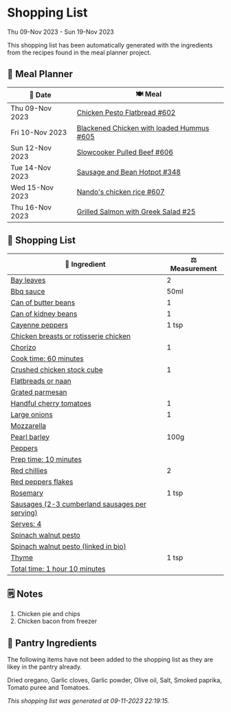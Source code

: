 # Shopping List

Thu 09-Nov 2023 - Sun 19-Nov 2023

This shopping list has been automatically generated with the ingredients from the recipes found in the meal planner project.

## 📅 Meal Planner

|📅 Date| 🍽️ Meal|
|----|----|
|Thu 09-Nov 2023|[Chicken Pesto Flatbread #602](https://github.com/jcallaghan/The-Cookbook/issues/602)|
|Fri 10-Nov 2023|[Blackened Chicken with loaded Hummus #605](https://github.com/jcallaghan/The-Cookbook/issues/605)|
|Sun 12-Nov 2023|[Slowcooker Pulled Beef #606](https://github.com/jcallaghan/The-Cookbook/issues/606)|
|Tue 14-Nov 2023|[Sausage and Bean Hotpot #348](https://github.com/jcallaghan/The-Cookbook/issues/348)|
|Wed 15-Nov 2023|[Nando's chicken rice #607](https://github.com/jcallaghan/The-Cookbook/issues/607)|
|Thu 16-Nov 2023|[Grilled Salmon with Greek Salad #25](https://github.com/jcallaghan/The-Cookbook/issues/25)|

## 🛒 Shopping List

| 🍌 Ingredient| ⚖️ Measurement|
|----------|-----------|
|[Bay leaves](https://www.sainsburys.co.uk/gol-ui/SearchResults/Bay%20leaves)|2|
|[Bbq sauce](https://www.sainsburys.co.uk/gol-ui/SearchResults/Bbq%20sauce)|50ml|
|[Can of butter beans](https://www.sainsburys.co.uk/gol-ui/SearchResults/Can%20of%20butter%20beans)|1|
|[Can of kidney beans](https://www.sainsburys.co.uk/gol-ui/SearchResults/Can%20of%20kidney%20beans)|1|
|[Cayenne peppers](https://www.sainsburys.co.uk/gol-ui/SearchResults/Cayenne%20peppers)|1 tsp|
|[Chicken breasts or rotisserie chicken](https://www.sainsburys.co.uk/gol-ui/SearchResults/Chicken%20breasts%20or%20rotisserie%20chicken)||
|[Chorizo](https://www.sainsburys.co.uk/gol-ui/SearchResults/Chorizo)|1|
|[Cook time: 60 minutes](https://www.sainsburys.co.uk/gol-ui/SearchResults/Cook%20time:%2060%20minutes)||
|[Crushed chicken stock cube](https://www.sainsburys.co.uk/gol-ui/SearchResults/Crushed%20chicken%20stock%20cube)|1|
|[Flatbreads or naan](https://www.sainsburys.co.uk/gol-ui/SearchResults/Flatbreads%20or%20naan)||
|[Grated parmesan](https://www.sainsburys.co.uk/gol-ui/SearchResults/Grated%20parmesan)||
|[Handful cherry tomatoes](https://www.sainsburys.co.uk/gol-ui/SearchResults/Handful%20cherry%20tomatoes)|1|
|[Large onions](https://www.sainsburys.co.uk/gol-ui/SearchResults/Large%20onions)|1|
|[Mozzarella](https://www.sainsburys.co.uk/gol-ui/SearchResults/Mozzarella)||
|[Pearl barley](https://www.sainsburys.co.uk/gol-ui/SearchResults/Pearl%20barley)|100g|
|[Peppers](https://www.sainsburys.co.uk/gol-ui/SearchResults/Peppers)||
|[Prep time: 10 minutes](https://www.sainsburys.co.uk/gol-ui/SearchResults/Prep%20time:%2010%20minutes)||
|[Red chillies](https://www.sainsburys.co.uk/gol-ui/SearchResults/Red%20chillies)|2|
|[Red peppers flakes](https://www.sainsburys.co.uk/gol-ui/SearchResults/Red%20peppers%20flakes)||
|[Rosemary](https://www.sainsburys.co.uk/gol-ui/SearchResults/Rosemary)|1 tsp|
|[Sausages (2-3 cumberland sausages per serving)](https://www.sainsburys.co.uk/gol-ui/SearchResults/Sausages%20(2-3%20cumberland%20sausages%20per%20serving))||
|[Serves: 4](https://www.sainsburys.co.uk/gol-ui/SearchResults/Serves:%204)||
|[Spinach walnut pesto](https://www.sainsburys.co.uk/gol-ui/SearchResults/Spinach%20walnut%20pesto)||
|[Spinach walnut pesto (linked in bio)](https://www.sainsburys.co.uk/gol-ui/SearchResults/Spinach%20walnut%20pesto%20(linked%20in%20bio))||
|[Thyme](https://www.sainsburys.co.uk/gol-ui/SearchResults/Thyme)|1 tsp|
|[Total time: 1 hour 10 minutes](https://www.sainsburys.co.uk/gol-ui/SearchResults/Total%20time:%201%20hour%2010%20minutes)||

## 🗒️ Notes

1. Chicken pie and chips
1. Chicken bacon from freezer

## 🏪 Pantry Ingredients

The following items have not been added to the shopping list as they are likey in the pantry already.

Dried oregano, Garlic cloves, Garlic powder, Olive oil, Salt, Smoked paprika, Tomato puree and Tomatoes.


_This shopping list was generated at 09-11-2023 22:19:15._
